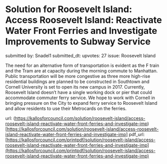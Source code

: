 # Solution for Roosevelt Island: Access Roosevelt Island: Reactivate Water Front Ferries and Investigate Improvements to Subway Service #

submitted by: Snadel1
submitted_dt: 
upvotes: 27
issue: Roosevelt Island

The need for an alternative form of transportation is evident as the F train and the Tram are at capacity during the morning commute to Manhattan. Public transportation will be more congestive as three more high-rise residential buildings are planned to be constructed in Southtown and Cornell University is set to open its new campus in 2017. Currently, Roosevelt Island doesn’t have a single working dock or pier that could accommodate commuter ferry service. We hope to work with Cornell in bringing pressure on the City to expand ferry service to Roosevelt Island and allow residents to use their Metrocards on the ferries.

url: (https://kallosforcouncil.com/solution/roosevelt-island/access-roosevelt-island-reactivate-water-front-ferries-and-investigate-imp)[https://kallosforcouncil.com/solution/roosevelt-island/access-roosevelt-island-reactivate-water-front-ferries-and-investigate-imp]
pdf_url: [https://kallosforcouncil.com/printpdf/solution/roosevelt-island/access-roosevelt-island-reactivate-water-front-ferries-and-investigate-imp](https://kallosforcouncil.com/printpdf/solution/roosevelt-island/access-roosevelt-island-reactivate-water-front-ferries-and-investigate-imp)